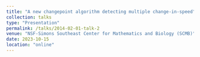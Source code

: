 ```yaml
---
title: "A new changepoint algorithm detecting multiple change-in-speed"
collection: talks
type: "Presentation"
permalink: /talks/2014-02-01-talk-2
venue: "NSF-Simons Southeast Center for Mathematics and Biology (SCMB)"
date: 2023-10-15
location: "online"
---
```


